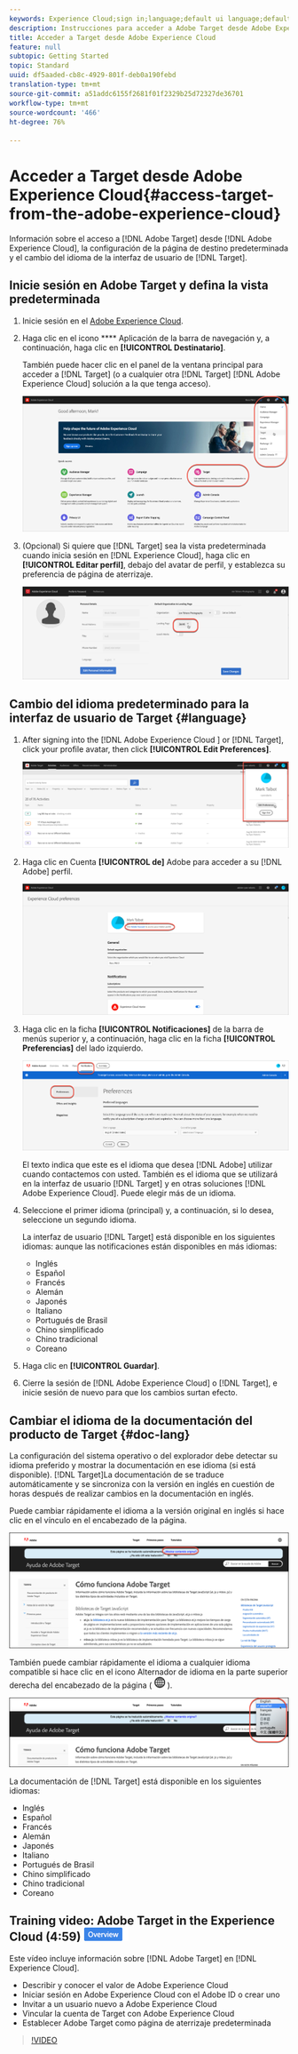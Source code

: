 ```yaml
---
keywords: Experience Cloud;sign in;language;default ui language;default language
description: Instrucciones para acceder a Adobe Target desde Adobe Experience Cloud.
title: Acceder a Target desde Adobe Experience Cloud
feature: null
subtopic: Getting Started
topic: Standard
uuid: df5aaded-cb8c-4929-801f-deb0a190febd
translation-type: tm+mt
source-git-commit: a51addc6155f2681f01f2329b25d72327de36701
workflow-type: tm+mt
source-wordcount: '466'
ht-degree: 76%

---
```



# Acceder a Target desde Adobe Experience Cloud{#access-target-from-the-adobe-experience-cloud}

Información sobre el acceso a [!DNL Adobe Target] desde [!DNL Adobe Experience Cloud], la configuración de la página de destino predeterminada y el cambio del idioma de la interfaz de usuario de [!DNL Target].

## Inicie sesión en Adobe Target y defina la vista predeterminada

1. Inicie sesión en el [Adobe Experience Cloud](https://experience.adobe.com/).

1. Haga clic en el icono **** Aplicación de la barra de navegación y, a continuación, haga clic en **[!UICONTROL Destinatario]**.

   También puede hacer clic en el panel de la ventana principal para acceder a [!DNL Target] (o a cualquier otra [!DNL Target] [!DNL Adobe Experience Cloud] solución a la que tenga acceso).

   ![Icono de aplicación](/help/c-intro/assets/appmenu-new.png)

1. (Opcional) Si quiere que [!DNL Target] sea la vista predeterminada cuando inicia sesión en [!DNL Experience Cloud], haga clic en **[!UICONTROL Editar perfil]**, debajo del avatar de perfil, y establezca su preferencia de página de aterrizaje.

   ![Página de destino](/help/c-intro/assets/pagepref-new.png)

## Cambio del idioma predeterminado para la interfaz de usuario de Target {#language}

1. After signing into the [!DNL Adobe Experience Cloud ] or [!DNL Target], click your profile avatar, then click **[!UICONTROL Edit Preferences]**.

   ![Editar perfil](/help/c-intro/assets/change-language.png)

1. Haga clic en Cuenta **[!UICONTROL de]** Adobe para acceder a su [!DNL Adobe] perfil.

   ![Cuenta de Adobe](/help/c-intro/assets/adobe-account.png)

1. Haga clic en la ficha **[!UICONTROL Notificaciones]** de la barra de menús superior y, a continuación, haga clic en la ficha **[!UICONTROL Preferencias]** del lado izquierdo.

   ![Idiomas preferidos](/help/c-intro/assets/prefered-language.png)

   El texto indica que este es el idioma que desea [!DNL Adobe] utilizar cuando contactemos con usted. También es el idioma que se utilizará en la interfaz de usuario [!DNL Target] y en otras soluciones [!DNL Adobe Experience Cloud]. Puede elegir más de un idioma.

1. Seleccione el primer idioma (principal) y, a continuación, si lo desea, seleccione un segundo idioma.

   La interfaz de usuario [!DNL Target] está disponible en los siguientes idiomas: aunque las notificaciones están disponibles en más idiomas:

   * Inglés
   * Español
   * Francés
   * Alemán
   * Japonés
   * Italiano
   * Portugués de Brasil
   * Chino simplificado
   * Chino tradicional
   * Coreano

1. Haga clic en **[!UICONTROL Guardar]**.

1. Cierre la sesión de [!DNL Adobe Experience Cloud] o [!DNL Target], e inicie sesión de nuevo para que los cambios surtan efecto.

## Cambiar el idioma de la documentación del producto de Target {#doc-lang}

La configuración del sistema operativo o del explorador debe detectar su idioma preferido y mostrar la documentación en ese idioma (si está disponible). [!DNL Target]La documentación de se traduce automáticamente y se sincroniza con la versión en inglés en cuestión de horas después de realizar cambios en la documentación en inglés.

Puede cambiar rápidamente el idioma a la versión original en inglés si hace clic en el vínculo en el encabezado de la página.

![Cambiar al idioma original](/help/c-intro/assets/mt-original.png)

También puede cambiar rápidamente el idioma a cualquier idioma compatible si hace clic en el icono Alternador de idioma en la parte superior derecha del encabezado de la página ( ![alternador de idioma](/help/c-intro/assets/icon-language-switcher.png) ).

![alternador de idioma](/help/c-intro/assets/language-switcher.png)

La documentación de [!DNL Target] está disponible en los siguientes idiomas:

* Inglés
* Español
* Francés
* Alemán
* Japonés
* Italiano
* Portugués de Brasil
* Chino simplificado
* Chino tradicional
* Coreano

## Training video: Adobe Target in the Experience Cloud (4:59) ![Overview badge](/help/assets/overview.png)

Este vídeo incluye información sobre [!DNL Adobe Target] en [!DNL Experience Cloud].

* Describir y conocer el valor de Adobe Experience Cloud
* Iniciar sesión en Adobe Experience Cloud con el Adobe ID o crear uno
* Invitar a un usuario nuevo a Adobe Experience Cloud
* Vincular la cuenta de Target con Adobe Experience Cloud
* Establecer Adobe Target como página de aterrizaje predeterminada

>[!VIDEO](https://www.youtube.com/v=7lwYrYC7vdM)